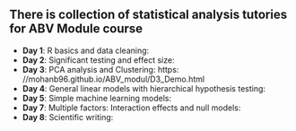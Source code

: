 ## There is collection of statistical analysis tutories for ABV Module course

- **Day 1**: R basics and data cleaning:
- **Day 2**: Significant testing and effect size:
- **Day 3**: PCA analysis and Clustering: https: //mohanb96.github.io/ABV_modul/D3_Demo.html
- **Day 4**: General linear models with hierarchical hypothesis testing:
- **Day 5**: Simple machine learning models:
- **Day 7**: Multiple factors: Interaction effects and null models:
- **Day 8**: Scientific writing: 
